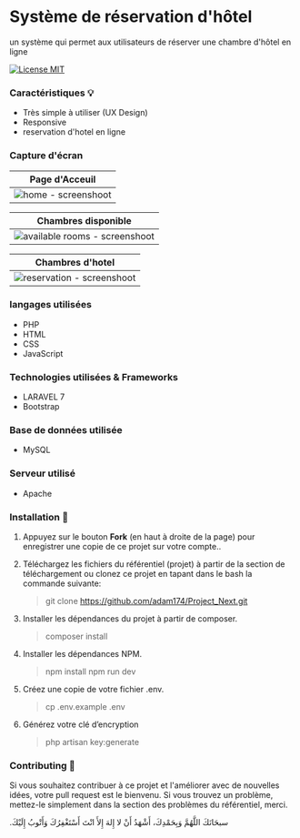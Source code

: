 # Système de réservation d'hôtel
un système qui permet aux utilisateurs de réserver une chambre d'hôtel en ligne

[![License MIT](https://poser.pugx.org/laravel/framework/license.svg)](LICENSE)

### Caractéristiques 💡
* Très simple à utiliser (UX Design)
* Responsive
* reservation d'hotel en ligne


### Capture d'écran
Page d'Acceuil           |
:--------------:|
![home - screenshoot](https://mhanni.dev/assets/Home-Royal-Hotel.png) |


Chambres disponible    |
:-----------------:|
![available rooms - screenshoot](screenshots/Create-reservation-Hotel-Manager.png) |

Chambres d'hotel       |
:----------------:|
![reservation - screenshoot](screenshots/rooms-Royal-Hotel.png) |

### langages utilisées
* PHP
* HTML
* CSS
* JavaScript

### Technologies utilisées & Frameworks
* LARAVEL 7
* Bootstrap

### Base de données utilisée
* MySQL

### Serveur utilisé
* Apache

### Installation 🔌
1. Appuyez sur le bouton **Fork** (en haut à droite de la page) pour enregistrer une copie de ce projet sur votre compte..
2. Téléchargez les fichiers du référentiel (projet) à partir de la section de téléchargement ou clonez ce projet en tapant dans le bash la commande suivante:

   > git clone https://github.com/adam174/Project_Next.git
3. Installer les dépendances du projet à partir de composer.
   > composer install
4. Installer les dépendances NPM.
   > npm install
   > npm run dev
5. Créez une copie de votre fichier .env.
   > cp .env.example .env
6. Générez votre clé d’encryption
   > php artisan key:generate

### Contributing 🔧
Si vous souhaitez contribuer à ce projet et l'améliorer avec de nouvelles idées, votre pull request est le bienvenu.
Si vous trouvez un problème, mettez-le simplement dans la section des problèmes du référentiel, merci.

.سبحَانَكَ اللَّهُمَّ وَبِحَمْدِكَ، أَشْهَدُ أَنْ لا إِلهَ إِلأَ انْتَ أَسْتَغْفِرُكَ وَأَتْوبُ إِلَيْكَ
